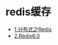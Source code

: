 # redis缓存


*  [1.分布式之Redis](distributed/redis/redis.md)
*  [2.Redis6.0](distributed/redis/redis6.md)